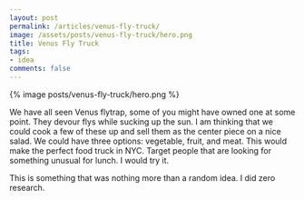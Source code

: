 ```yaml
---
layout: post
permalink: /articles/venus-fly-truck/
image: /assets/posts/venus-fly-truck/hero.png
title: Venus Fly Truck
tags:
- idea
comments: false
---
```


<div class="hero">{% image posts/venus-fly-truck/hero.png %}</div>

<p>We have all seen Venus flytrap, some of you might have owned one at some point. They devour flys while sucking up the sun. I am thinking that we could cook a few of these up and sell them as the center piece on a nice salad. We could have three options: vegetable, fruit, and meat. This would make the perfect food truck in NYC. Target people that are looking for something unusual for lunch. I would try it.</p>

<p class="note">This is something that was nothing more than a random idea. I did zero research.</p>
